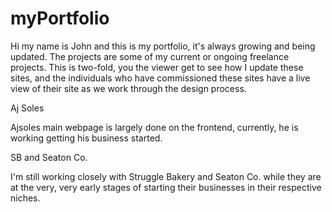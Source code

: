 # myPortfolio
Hi my name is John and this is my portfolio, it's always growing and being updated.
The projects are some of my current or ongoing freelance projects. This is two-fold, you the viewer get to see how I update these sites,
and the individuals who have commissioned these sites have a live view of their site as we work through the design process.

Aj Soles

Ajsoles main webpage is largely done on the frontend, currently, he is working getting his business started.

SB and Seaton Co. 

I'm still working closely with Struggle Bakery and Seaton Co. while they are at the very, very early stages of starting their businesses in their respective niches.
